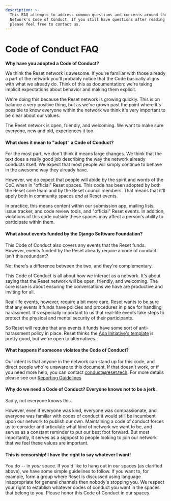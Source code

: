 ```yaml
---
description: >-
  This FAQ attempts to address common questions and concerns around the Reset
  Network's Code of Conduct. If you still have questions after reading it,
  please feel free to contact us.
---
```


# Code of Conduct FAQ

**Why have you adopted a Code of Conduct?**

We think the Reset network is awesome. If you're familiar with those already a part of the network you'll probably notice that the Code basically aligns with what we already do. Think of this as documentation: we're taking implicit expectations about behavior and making them explicit.

We're doing this because the Reset network is growing quickly. This is on balance a very positive thing, but as we've grown past the point where it's possible to know everyone within the network we think it's very important to be clear about our values.

The Reset network is open, friendly, and welcoming. We want to make sure everyone, new and old, experiences it too.

#### What does it mean to "adopt" a Code of Conduct? <a id="what-does-it-mean"></a>

For the most part, we don't think it means large changes. We think that the text does a really good job describing the way the network already conducts itself. We expect that most people will simply continue to behave in the awesome way they already have.

However, we do expect that people will abide by the spirit and words of the CoC when in "official" Reset spaces. This code has been adopted by both the Reset core team and by the Reset council members. That means that it'll apply both in community spaces _and_ at Reset events.

In practice, this means content within our submission app, mailing lists, issue tracker, and code review tools, and "official" Reset events. In addition, violations of this code outside these spaces may affect a person's ability to participate within them.

#### What about events funded by the Django Software Foundation? <a id="dsf-events"></a>

This Code of Conduct also covers any events that the Reset funds. However, events funded by the Reset already require a code of conduct. Isn't this redundant?

No: there's a difference between the two, and they're complementary.

This Code of Conduct is all about how we interact as a network. It's about saying that the Reset network will be open, friendly, and welcoming. The core issue is about ensuring the conversations we have are productive and inviting for all.

Real-life events, however, require a bit more care. Reset wants to be sure that any events it funds have policies and procedures in place for handling harassment. It's especially important to us that real-life events take steps to protect the physical and mental security of their participants.

So Reset will require that any events it funds have some sort of anti- harassment policy in place. Reset thinks the [Ada Initiative's template](http://geekfeminism.wikia.com/wiki/Conference_anti-harassment/Policy) is pretty good, but we're open to alternatives.

#### What happens if someone violates the Code of Conduct? <a id="violations"></a>

Our intent is that anyone in the network can stand up for this code, and direct people who're unaware to this document. If that doesn't work, or if you need more help, you can contact conduct@reset.tech. For more details please see our [Reporting Guidelines](reporting.md)

#### Why do we need a Code of Conduct? Everyone knows not to be a jerk. <a id="why-do-we-need"></a>

Sadly, not everyone knows this.

However, even if everyone was kind, everyone was compassionate, and everyone was familiar with codes of conduct it would still be incumbent upon our network to publish our own. Maintaining a code of conduct forces us to consider and articulate what kind of network we want to be, and serves as a constant reminder to put our best foot forward. But most importantly, it serves as a signpost to people looking to join our network that we feel these values are important.

#### This is censorship! I have the right to say whatever I want! <a id="free-speech"></a>

You do -- in _your_ space. If you'd like to hang out in _our_ spaces \(as clarified above\), we have some simple guidelines to follow. If you want to, for example, form a group where Reset is discussed using language inappropriate for general channels then nobody's stopping you. We respect your right to establish whatever codes of conduct you want in the spaces that belong to you. Please honor this Code of Conduct in our spaces.

